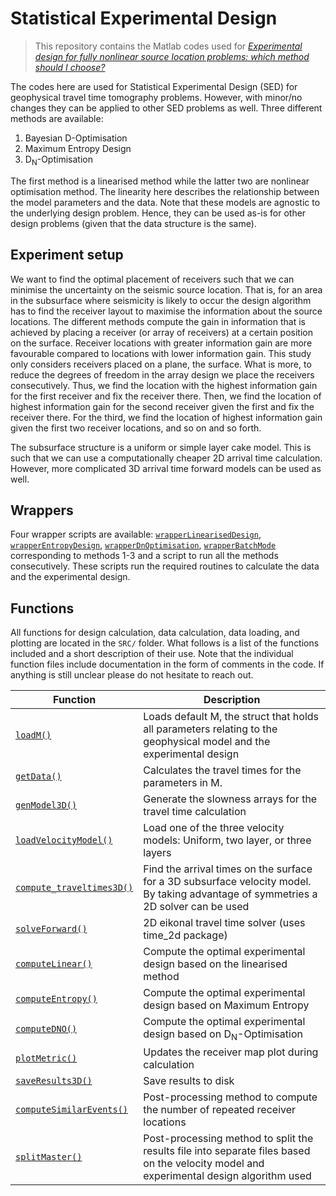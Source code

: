 # Statistical Experimental Design
> This repository contains the Matlab codes used for [*Experimental design for fully nonlinear source location problems: which method should I choose?*](https://doi.org/10.1093/gji/ggaa358)

The codes here are used for Statistical Experimental Design (SED) for geophysical travel time tomography problems. However, with minor/no changes they can be applied to other SED problems as well. Three different methods are available:

1. Bayesian D-Optimisation
2. Maximum Entropy Design
3. D<sub>N</sub>-Optimisation

The first method is a linearised method while the latter two are nonlinear optimisation method. The linearity here describes the relationship between the model parameters and the data. Note that these models are agnostic to the underlying design problem. Hence, they can be used as-is for other design problems (given that the data structure is the same).

## Experiment setup
We want to find the optimal placement of receivers such that we can minimise the uncertainty on the seismic source location. That is, for an area in the subsurface where seismicity is likely to occur the design algorithm has to find the receiver layout to maximise the information about the source locations. The different methods compute the gain in information that is achieved by placing a receiver (or array of receivers) at a certain position on the surface. Receiver locations with greater information gain are more favourable compared to locations with lower information gain. This study only considers receivers placed on a plane, the surface. What is more, to reduce the degrees of freedom in the array design we place the receivers consecutively. Thus, we find the location with the highest information gain for the first receiver and fix the receiver there. Then, we find the location of highest information gain for the second receiver given the first and fix the receiver there. For the third, we find the location of highest information gain given the first two receiver locations, and so on and so forth. 

The subsurface structure is a uniform or simple layer cake model. This is such that we can use a computationally cheaper 2D arrival time calculation. However, more complicated 3D arrival time forward models can be used as well. 

## Wrappers
Four wrapper scripts are available: [`wrapperLinearisedDesign`](wrapperLinearisedDesign.m), [`wrapperEntropyDesign`](wrapperEntropyDesign.m), [`wrapperDnOptimisation`](wrapperDnOptimisation.m), [`wrapperBatchMode`](wrapperBatchMode.m) corresponding to methods 1-3 and a script to run all the methods consecutively. These scripts run the required routines to calculate the data and the experimental design.

## Functions
All functions for design calculation, data calculation, data loading, and plotting are located in the `SRC/` folder. What follows is a list of the functions included and a short description of their use. Note that the individual function files include documentation in the form of comments in the code. If anything is still unclear please do not hesitate to reach out.

| Function | Description |
| --- | --- |
| [`loadM()`](SRC/loadM.m) | Loads default M, the struct that holds all parameters relating to the geophysical model and the experimental design |
| [`getData()`](SRC/getData.m) | Calculates the travel times for the parameters in M. |
| [`genModel3D()`](SRC/gen_model3D.m) | Generate the slowness arrays for the travel time calculation |
| [`loadVelocityModel()`](SRC/loadVelocityModel.m) | Load one of the three velocity models: Uniform, two layer, or three layers |
| [`compute_traveltimes3D()`](SRC/compute_traveltimes3D.m) | Find the arrival times on the surface for a 3D subsurface velocity model. By taking advantage of symmetries a 2D solver can be used |
| [`solveForward()`](SRC/solveForward.m) | 2D eikonal travel time solver (uses time_2d package) |
| [`computeLinear()`](SRC/computeLinear.m) | Compute the optimal experimental design based on the linearised method |
| [`computeEntropy()`](SRC/computeEntropy.m) | Compute the optimal experimental design based on Maximum Entropy |
| [`computeDNO()`](SRC/computeDNO.m) | Compute the optimal experimental design based on D<sub>N</sub>-Optimisation |
| [`plotMetric()`](SRC/plotMetric.m) | Updates the receiver map plot during calculation |
| [`saveResults3D()`](SRC/save_results3D.m) | Save results to disk |
| [`computeSimilarEvents()`](SRC/computeSimilarEvents.m) | Post-processing method to compute the number of repeated receiver locations |
| [`splitMaster()`](SRC/splitMaster.m) | Post-processing method to split the results file into separate files based on the velocity model and experimental design algorithm used |